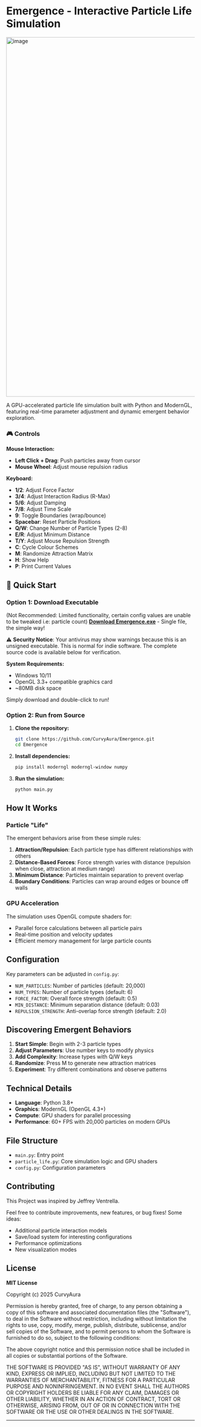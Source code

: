 # Emergence - Interactive Particle Life Simulation

<img width="1647" height="962" alt="image" src="https://github.com/user-attachments/assets/662bbb0d-f854-459d-afbe-cdf81c16d347" />

A GPU-accelerated particle life simulation built with Python and ModernGL, featuring real-time parameter adjustment and dynamic emergent behavior exploration.

### 🎮 Controls

**Mouse Interaction:**
- **Left Click + Drag**: Push particles away from cursor
- **Mouse Wheel**: Adjust mouse repulsion radius

**Keyboard:**
- **1/2**: Adjust Force Factor
- **3/4**: Adjust Interaction Radius (R-Max)
- **5/6**: Adjust Damping
- **7/8**: Adjust Time Scale
- **9**: Toggle Boundaries (wrap/bounce)
- **Spacebar**: Reset Particle Positions
- **Q/W**: Change Number of Particle Types (2-8)
- **E/R**: Adjust Minimum Distance
- **T/Y**: Adjust Mouse Repulsion Strength
- **C**: Cycle Colour Schemes
- **M**: Randomize Attraction Matrix
- **H**: Show Help
- **P**: Print Current Values

## 🚀 Quick Start

### Option 1: Download Executable 
(Not Recommended: Limited functionality, certain config values are unable to be tweaked i.e: particle count)
**[Download Emergence.exe](https://drive.google.com/file/d/1q5e6ffPFukoZbqiuyIuZ7MAdUv_aEKHU/view?usp=sharing)** - Single file, the simple way!

⚠️ **Security Notice**: Your antivirus may show warnings because this is an unsigned executable. This is normal for indie software. The complete source code is available below for verification.

**System Requirements:**
- Windows 10/11
- OpenGL 3.3+ compatible graphics card
- ~80MB disk space

Simply download and double-click to run!

### Option 2: Run from Source
1. **Clone the repository:**
   ```bash
   git clone https://github.com/CurvyAura/Emergence.git
   cd Emergence
   ```

2. **Install dependencies:**
   ```bash
   pip install moderngl moderngl-window numpy
   ```

3. **Run the simulation:**
   ```bash
   python main.py
   ```

## How It Works

### Particle "Life"
The emergent behaviors arise from these simple rules:

1. **Attraction/Repulsion**: Each particle type has different relationships with others
2. **Distance-Based Forces**: Force strength varies with distance (repulsion when close, attraction at medium range)
3. **Minimum Distance**: Particles maintain separation to prevent overlap
4. **Boundary Conditions**: Particles can wrap around edges or bounce off walls

### GPU Acceleration
The simulation uses OpenGL compute shaders for:
- Parallel force calculations between all particle pairs
- Real-time position and velocity updates
- Efficient memory management for large particle counts

## Configuration

Key parameters can be adjusted in `config.py`:
- `NUM_PARTICLES`: Number of particles (default: 20,000)
- `NUM_TYPES`: Number of particle types (default: 6)
- `FORCE_FACTOR`: Overall force strength (default: 0.5)
- `MIN_DISTANCE`: Minimum separation distance (default: 0.03)
- `REPULSION_STRENGTH`: Anti-overlap force strength (default: 2.0)

## Discovering Emergent Behaviors

1. **Start Simple**: Begin with 2-3 particle types
2. **Adjust Parameters**: Use number keys to modify physics
3. **Add Complexity**: Increase types with Q/W keys
4. **Randomize**: Press M to generate new attraction matrices
5. **Experiment**: Try different combinations and observe patterns

## Technical Details

- **Language**: Python 3.8+
- **Graphics**: ModernGL (OpenGL 4.3+)
- **Compute**: GPU shaders for parallel processing
- **Performance**: 60+ FPS with 20,000 particles on modern GPUs

## File Structure

- `main.py`: Entry point
- `particle_life.py`: Core simulation logic and GPU shaders
- `config.py`: Configuration parameters

## Contributing

This Project was inspired by Jeffrey Ventrella.

Feel free to contribute improvements, new features, or bug fixes! Some ideas:
- Additional particle interaction models
- Save/load system for interesting configurations
- Performance optimizations
- New visualization modes

## License

**MIT License**

Copyright (c) 2025 CurvyAura

Permission is hereby granted, free of charge, to any person obtaining a copy of this software and associated documentation files (the "Software"), to deal in the Software without restriction, including without limitation the rights to use, copy, modify, merge, publish, distribute, sublicense, and/or sell copies of the Software, and to permit persons to whom the Software is furnished to do so, subject to the following conditions:

The above copyright notice and this permission notice shall be included in all copies or substantial portions of the Software.

THE SOFTWARE IS PROVIDED "AS IS", WITHOUT WARRANTY OF ANY KIND, EXPRESS OR IMPLIED, INCLUDING BUT NOT LIMITED TO THE WARRANTIES OF MERCHANTABILITY, FITNESS FOR A PARTICULAR PURPOSE AND NONINFRINGEMENT. IN NO EVENT SHALL THE AUTHORS OR COPYRIGHT HOLDERS BE LIABLE FOR ANY CLAIM, DAMAGES OR OTHER LIABILITY, WHETHER IN AN ACTION OF CONTRACT, TORT OR OTHERWISE, ARISING FROM, OUT OF OR IN CONNECTION WITH THE SOFTWARE OR THE USE OR OTHER DEALINGS IN THE SOFTWARE.

---

